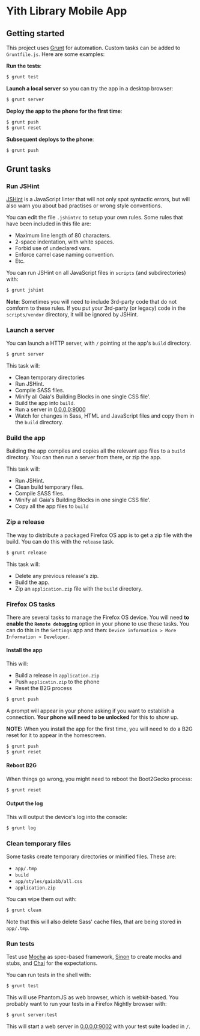 # Yith Library Mobile App

## Getting started

This project uses [Grunt](http://www.gruntjs.com) for automation. Custom
tasks can be added to `Gruntfile.js`. Here are some examples:

**Run the tests**:

```bash
$ grunt test
```

**Launch a local server** so you can try the app in a desktop browser:

```bash
$ grunt server
```

**Deploy the app to the phone for the first time**:

```bash
$ grunt push
$ grunt reset
```

**Subsequent deploys to the phone**:

```bash
$ grunt push
```

## Grunt tasks

### Run JSHint

[JSHint](http://www.jshint.com) is a JavaScript linter that will not
only spot syntactic errors, but will also warn you about bad practises
or wrong style conventions.

You can edit the file `.jshintrc` to setup your own rules. Some rules
that have been included in this file are:

- Maximum line length of 80 characters.
- 2-space indentation, with white spaces.
- Forbid use of undeclared vars.
- Enforce camel case naming convention.
- Etc.

You can run JSHint on all JavaScript files in `scripts` (and
subdirectories) with:

```bash
$ grunt jshint
```

**Note**: Sometimes you will need to include 3rd-party code that do not
comform to these rules. If you put your 3rd-party (or legacy) code in
the `scripts/vendor` directory, it will be ignored by JSHint.

### Launch a server

You can launch a HTTP server, with `/` pointing at the app's `build`
directory.

```bash
$ grunt server
```

This task will:

  - Clean temporary directories
  - Run JSHint.
  - Compile SASS files.
  - Minify all Gaia's Building Blocks in one single CSS file'.
  - Build the app into `build`.
  - Run a server in [0.0.0.0:9000](http://0.0.0.0:9000)
  - Watch for changes in Sass, HTML and JavaScript files and copy
    them in the `build` directory.

### Build the app

Building the app compiles and copies all the relevant app files to
a `build` directory. You can then run a server from there, or zip the
app.

This task will:

- Run JSHint.
- Clean build temporary files.
- Compile SASS files.
- Minify all Gaia's Building Blocks in one single CSS file'.
- Copy all the app files to `build`


### Zip a release

The way to distribute a packaged Firefox OS app is to get a zip file
with the build. You can do this with the `release` task.

```bash
$ grunt release
```

This task will:

- Delete any previous release's zip.
- Build the app.
- Zip an `application.zip` file with the `build` directory.

### Firefox OS tasks

There are several tasks to manage the Firefox OS device. You will need
**to enable the `Remote debugging`** option in your phone to use these
tasks. You can do this in the `Settings` app and then: `Device
information > More Information > Developer`.

#### Install the app

This will:

- Build a release in `application.zip`
- Push `applicatin.zip` to the phone
- Reset the B2G process

```bash
$ grunt push
```

A prompt will appear in your phone asking if you want to establish
a connection. **Your phone will need to be unlocked** for this to show
up.

**NOTE:** When you install the app for the first time, you will need to
do a B2G reset for it to appear in the homescreen.

```bash
$ grunt push
$ grunt reset
```

#### Reboot B2G

When things go wrong, you might need to reboot the Boot2Gecko process:

```bash
$ grunt reset
```

#### Output the log

This will output the device's log into the console:

```bash
$ grunt log
```

### Clean temporary files

Some tasks create temporary directories or minified files. These are:

- `app/.tmp`
- `build`
- `app/styles/gaiabb/all.css`
- `application.zip`

You can wipe them out with:

```bash
$ grunt clean
```

Note that this will also delete Sass' cache files, that are being stored
in `app/.tmp`.

### Run tests

Test use [Mocha](http://visionmedia.github.io/mocha/) as spec-based
framework, [Sinon](http://www.sinonjs.org) to create mocks and stubs,
and [Chai](http://www.chaijs.com/) for the expectations.

You can run tests in the shell with:

```bash
$ grunt test
```

This will use PhantomJS as web browser, which is webkit-based. You
probably want to run your tests in a Firefox Nightly browser with:

```bash
$ grunt server:test
```

This will start a web server in [0.0.0.0:9002](0.0.0.0:9002) with your
test suite loaded in `/`.

